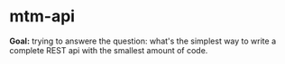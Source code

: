 # mtm-api #

**Goal:** trying to answere the question: what's the simplest way to write a complete REST api with
the smallest amount of code.
